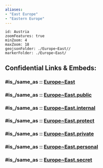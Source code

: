 ```yaml
---
aliases:
- "East Europe"
- "Eastern Europe"
---
```





```leaflet
id: Austria
zoomFeatures: true 
minZoom: 4 
maxZoom: 18
geojsonFolder: ./Europe~East//
markerFolder: ./Europe~East/
```


## Confidential Links & Embeds: 

### #is_/same_as :: [Europe~East](/_Standards/Earth/Continent/Europe/Europe~East.md) 

### #is_/same_as :: [Europe~East.public](/_public/Earth/Continent/Europe/Europe~East.public.md) 

### #is_/same_as :: [Europe~East.internal](/_internal/Earth/Continent/Europe/Europe~East.internal.md) 

### #is_/same_as :: [Europe~East.protect](/_protect/Earth/Continent/Europe/Europe~East.protect.md) 

### #is_/same_as :: [Europe~East.private](/_private/Earth/Continent/Europe/Europe~East.private.md) 

### #is_/same_as :: [Europe~East.personal](/_personal/Earth/Continent/Europe/Europe~East.personal.md) 

### #is_/same_as :: [Europe~East.secret](/_secret/Earth/Continent/Europe/Europe~East.secret.md)

